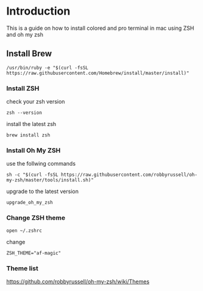 # Introduction

This is a guide on how to install colored and pro terminal in mac using ZSH and oh my zsh

## Install Brew

`/usr/bin/ruby -e "$(curl -fsSL https://raw.githubusercontent.com/Homebrew/install/master/install)"
`

### Install ZSH

check your zsh version

`zsh --version`

install the latest zsh

`brew install zsh`

### Install Oh My ZSH

use the follwing commands

`sh -c "$(curl -fsSL https://raw.githubusercontent.com/robbyrussell/oh-my-zsh/master/tools/install.sh)"
`

upgrade to the latest version 

`upgrade_oh_my_zsh`


### Change ZSH theme

`open ~/.zshrc`

change 

`ZSH_THEME="af-magic"`

### Theme list

https://github.com/robbyrussell/oh-my-zsh/wiki/Themes